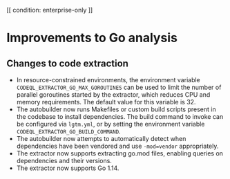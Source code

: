[[ condition: enterprise-only ]]

# Improvements to Go analysis

## Changes to code extraction

* In resource-constrained environments, the environment variable `CODEQL_EXTRACTOR_GO_MAX_GOROUTINES` can be used to limit the
  number of parallel goroutines started by the extractor, which reduces CPU and memory requirements. The default value for this
  variable is 32.
* The autobuilder now runs Makefiles or custom build scripts present in the codebase to install dependencies. The build command
  to invoke can be configured via `lgtm.yml`, or by setting the environment variable `CODEQL_EXTRACTOR_GO_BUILD_COMMAND`.
* The autobuilder now attempts to automatically detect when dependencies have been vendored and use `-mod=vendor` appropriately.
* The extractor now supports extracting go.mod files, enabling queries on dependencies and their versions.
* The extractor now supports Go 1.14.

